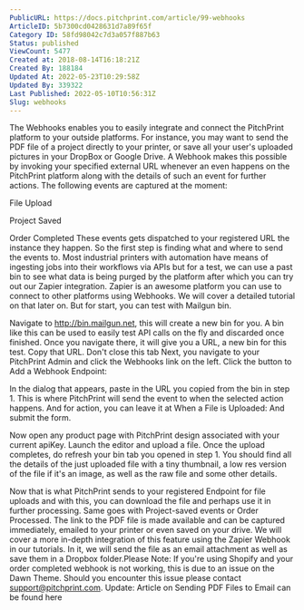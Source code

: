 ```yaml
---
PublicURL: https://docs.pitchprint.com/article/99-webhooks
ArticleID: 5b7300cd0428631d7a89f65f
Category ID: 58fd98042c7d3a057f887b63
Status: published
ViewCount: 5477
Created at: 2018-08-14T16:18:21Z
Created By: 188184
Updated At: 2022-05-23T10:29:58Z
Updated By: 339322
Last Published: 2022-05-10T10:56:31Z
Slug: webhooks
---
```


 
 The Webhooks enables you to easily integrate and connect the PitchPrint platform to your outside platforms. For instance, you may want to send the PDF file of a project directly to your printer, or save all your user's uploaded pictures in your DropBox or Google Drive. A Webhook makes this possible by invoking your specified external URL whenever an even happens on the PitchPrint platform along with the details of such an event for further actions.
 The following events are captured at the moment:

File Upload
 
Project Saved
 
Order Completed
 These events gets dispatched to your registered URL the instance they happen. So the first step is finding what and where to send the events to. Most industrial printers with automation have means of ingesting jobs into their workflows via APIs but for a test, we can use a past bin to see what data is being purged by the platform after which you can try out our Zapier integration. Zapier is an awesome platform you can use to connect to other platforms using Webhooks. We will cover a detailed tutorial on that later on. But for start, you can test with Mailgun bin.

Navigate to http://bin.mailgun.net, this will create a new bin for you. A bin like this can be used to easily test API calls on the fly and discarded once finished. Once you navigate there, it will give you a URL, a new bin for this test. Copy that URL. Don't close this tab
Next, you navigate to your PitchPrint Admin and click the Webhooks link on the left.
Click the button to Add a Webhook Endpoint:
 
In the dialog that appears, paste in the URL you copied from the bin in step 1. This is where PitchPrint will send the event to when the selected action happens. And for action, you can leave it at When a File is Uploaded: And submit the form.
 
Now open any product page with PitchPrint design associated with your current apiKey. Launch the editor and upload a file.
Once the upload completes, do refresh your bin tab you opened in step 1. You should find all the details of the just uploaded file with a tiny thumbnail, a low res version of the file if it's an image, as well as the raw file and some other details.
 
 Now that is what PitchPrint sends to your registered Endpoint for file uploads and with this, you can download the file and perhaps use it in further processing. Same goes with Project-saved events or Order Processed. The link to the PDF file is made available and can be captured immediately, emailed to your printer or even saved on your drive. We will cover a more in-depth integration of this feature using the  Zapier Webhook in our tutorials. In it, we will send the file as an email attachment as well as save them in a Dropbox folder.Please Note: If you're using Shopify and your order completed webhook is not working, this is due to an issue on the Dawn Theme. Should you encounter this issue please contact support@pitchprint.com.
 Update: Article on Sending PDF Files to Email can be found here